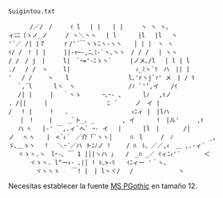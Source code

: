 ```Suigintou.txt```

```
　　　 /／/　/　　　ｲ l　 | |　　| |　　　ヽ ヽ ヽ、
ィﾆﾆ〔ゝノ_ノ　　　/ ヽ＼ヽヽ　 | l　　　 |l　 |l　 ヽ
'´／ /| |７　　　ｒ/'´￣ヽゝﾆヽ-ヽヽ　　│ | |　ヽ ヽ
ｲ/ /　! | |　　　||-ｬ─-,ﾆ､ﾐ‐`ヽ､ヽヽ　/ / /　 | ヽヽ
/ /　/ j　|　　　l|　`ｰ='-ﾆゝヽ`　　　|ノメ､/l　 │ l | l
./　 / /　ヽ　　 l|　　　　　　　　　　　ｨ_ﾐヽ`ﾘ　ハ　|| |
'　 / /　　 ヽ　　l　　　　　　　　　　l､'rヽj`ｧ' メ　| / ﾘ
　 `,´l　　　 lヽ　ヽ　　　　　　　　　/ﾉ `'’,イ　　/ｲ
　 /| |　　　|　 ｀丶ゝ　　　 ｰ､ｰ- ､ 　　　lﾉ　 ,ｲノ
. /│|　　　|　　　　　　　　　　ﾆ ´　　　ノ　イ |
/　 ! |　　　!　　､　　　　　　　　　　 ｨﾆィ |　|lハ
　　|　!　　 |　　 _`ト_､ _　　　　 , イ　　　 !　|ル'　　　,ｲ
　 ハ ﾍ　　|‐' ￣,.ィ´ヘ` ｰ- イ　 |　　　 |l　|　　　　/│
ノ　 ﾍ ﾍ 　 |　<´ｨ´　／介「`ヽヽ│　　　ﾊ　l　　　/　ﾉ　　　　　　_,
ゞ､＿ゝヽ 　!　 ＼ｰ´／ハ トﾆﾉノ !　　 / ﾊ　ﾄ、／／,ｨ　＿ ,.-ィ´
　 ヾゝヽ.ヽ　lｰ-､ ￣ 1 |│|ヽハ 」　　/　_ﾊ _／ ｲィﾆｨ'´　　　　＜
　　　 ヾゝヽ. l^ーｨ- ､|│ ! ﾄ､>-ﾘ　　ｲﾆィー '＾ヽ､
　　　　 ヾヽヽゝ　　￣! |　| lヽヾ/　 /　　　　　　　 ヽ
```

Necesitas establecer la fuente [MS PGothic](https://learn.microsoft.com/es-mx/typography/font-list/ms-pgothic) en tamaño 12.
